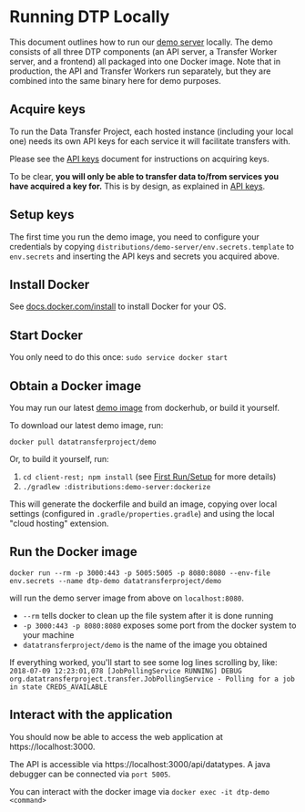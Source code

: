 # Running DTP Locally

This document outlines how to run our [demo server](https://github.com/google/data-transfer-project/tree/master/distributions/demo-server)
locally. The demo consists of all three DTP components (an API server, a
Transfer Worker server, and a frontend) all packaged into one Docker image.
Note that in production, the API and Transfer Workers run separately,
but they are combined into the same binary here for demo purposes.

## Acquire keys
To run the Data Transfer Project, each hosted instance (including your
local one) needs its own API keys for each service it will facilitate
transfers with.

Please see the [API keys](Keys.md) document for instructions on acquiring keys.

To be clear, **you will only be able to transfer data to/from services you have acquired a key for.** This is by design, as explained in [API keys](Keys.md).

## Setup keys

The first time you run the demo image, you need to configure your
credentials by copying `distributions/demo-server/env.secrets.template` to
`env.secrets` and inserting the API keys and secrets you acquired above.

## Install Docker

See [docs.docker.com/install](https://docs.docker.com/install/) to install Docker for your OS.

## Start Docker

You only need to do this once:
`sudo service docker start`

## Obtain a Docker image

You may run our latest [demo image](https://hub.docker.com/r/datatransferproject/demo/) from dockerhub, or build it yourself.

To download our latest demo image, run:

`docker pull datatransferproject/demo`

Or, to build it yourself, run:

1. `cd client-rest; npm install` (see [First Run/Setup](Developer.md#first-runsetup) for more details)
2. `./gradlew :distributions:demo-server:dockerize`

This will generate the dockerfile and build an image, copying over local settings (configured in `.gradle/properties.gradle`) and using the local "cloud hosting" extension.

## Run the Docker image

`docker run --rm -p 3000:443 -p 5005:5005 -p 8080:8080 --env-file env.secrets --name dtp-demo datatransferproject/demo`

will run the demo server image from above on `localhost:8080`.

  - `--rm` tells docker to clean up the file system after it is done running
  - `-p 3000:443 -p 8080:8080` exposes some port from the docker system to your machine
  - `datatransferproject/demo` is the name of the image you obtained

If everything worked, you'll start to see some log lines scrolling by, like:
 `2018-07-09 12:23:01,078 [JobPollingService RUNNING] DEBUG org.datatransferproject.transfer.JobPollingService - Polling for a job in state CREDS_AVAILABLE`

## Interact with the application

You should now be able to access the web application at https://localhost:3000.

The API is accessible via https://localhost:3000/api/datatypes. A java debugger can be connected via `port 5005`.

You can interact with the docker image via `docker exec -it dtp-demo <command>`
